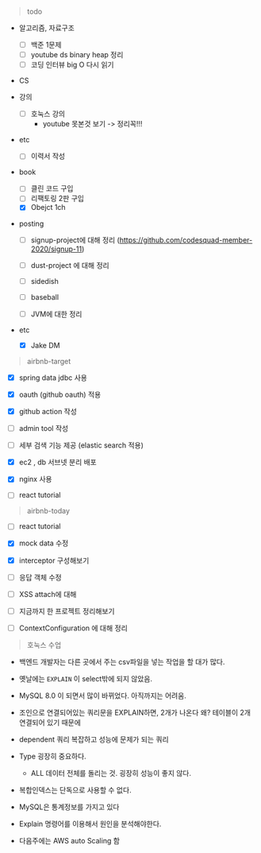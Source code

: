 


> todo

- 알고리즘, 자료구조

  - [ ] 백준 1문제
  - [ ] youtube ds binary heap 정리
  - [ ] 코딩 인터뷰 big O 다시 읽기
- CS
- 강의
  - [ ] 호눅스 강의 
    - youtube 못본것 보기 -> 정리꼭!!!
- etc
  
  - [ ] 이력서 작성
- book

  - [ ] 클린 코드 구입
  - [ ] 리팩토링 2판 구입
  - [x] Obejct 1ch
- posting

  - [ ] signup-project에 대해 정리 (https://github.com/codesquad-member-2020/signup-11)
  - [ ] dust-project 에 대해 정리
  - [ ] sidedish
  - [ ] baseball
  
  - [ ] JVM에 대한 정리
- etc
  - [x] Jake DM




> airbnb-target

- [x] spring data jdbc 사용
- [x] oauth (github oauth) 적용
- [x] github action 작성
- [ ] admin tool 작성
- [ ] 세부 검색 기능 제공 (elastic search 적용)
- [x] ec2 , db 서브넷 분리 배포
- [x] nginx 사용
- [ ] react tutorial





> airbnb-today

- [ ] react tutorial
- [x] mock data 수정
- [x] interceptor 구성해보기
- [ ] 응답 객체 수정
- [ ] XSS attach에 대해
- [ ] 지금까지 한 프로젝트 정리해보기
- [ ] ContextConfiguration 에 대해 정리



> 호눅스 수업

- 백엔드 개발자는 다른 곳에서 주는 csv파일을  넣는 작업을 할 대가 많다.
- 옛날에는 `EXPLAIN` 이 select밖에 되지 않았음.
- MySQL 8.0 이 되면서 많이 바뀌었다. 아직까지는 어려움.
- 조인으로 연결되어있는 쿼리문을 EXPLAIN하면, 2개가 나온다 왜? 테이블이 2개 연결되어 있기 때문에

- dependent 쿼리 복잡하고 성능에 문제가 되는 쿼리
- Type 굉장히 중요하다.
  - ALL 데이터 전체를 돌리는 것. 굉장히 성능이 좋지 않다.
- 복합인덱스는 단독으로 사용할 수 없다.
- MySQL은 통계정보를 가지고 있다
- Explain 명령어를 이용해서 원인을 분석해야한다.
- 다음주에는 AWS auto Scaling 함